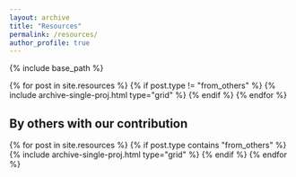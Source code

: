 ```yaml
---
layout: archive
title: "Resources"
permalink: /resources/
author_profile: true
---
```

{% include base_path %}

<div class="grid">
  <div class="wrapper">
    {% for post in site.resources %}
      {% if post.type != "from_others" %}
        {% include archive-single-proj.html type="grid" %}
      {% endif %}
    {% endfor %}
  </div>
</div>

<h2>By others with our contribution</h2>
<div class="grid">
  <div class="wrapper">
    {% for post in site.resources %}
      {% if post.type contains "from_others" %}
        {% include archive-single-proj.html type="grid" %}
      {% endif %}
    {% endfor %}
  </div>
</div>
